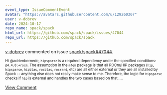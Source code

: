 ```yaml
---
event_type: IssueCommentEvent
avatar: "https://avatars.githubusercontent.com/u/12926030?"
user: v-dobrev
date: 2024-10-17
repo_name: spack/spack
html_url: https://github.com/spack/spack/issues/47044
repo_url: https://github.com/spack/spack
---
```


<a href='https://github.com/v-dobrev' target='_blank'>v-dobrev</a> commented on issue <a href='https://github.com/spack/spack/issues/47044' target='_blank'>spack/spack#47044</a>.

<small>Hi @adrienbernede, `hipsparse` is a required dependency under the specified conditions: `@4.4.0:+rocm`. The assumption in the `mfem` package is that all ROCm/HIP packages (`hip`, `hipsparse`, `hipblas`, `rocblas`, `rocrand`, etc) are all either external or they are all installed by Spack -- anything else does not really make sense to me. Therefore, the logic for `hipsparse` checks if `hip` is external and handles the two cases based on that....</small>

<a href='https://github.com/spack/spack/issues/47044' target='_blank'>View Comment</a>